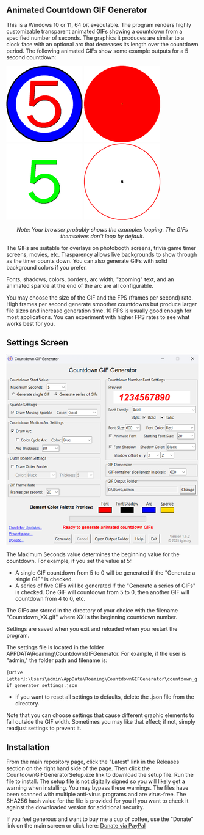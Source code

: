 ## Animated Countdown GIF Generator

This is a Windows 10 or 11, 64 bit executable. The program renders highly customizable transparent animated GIFs showing a countdown from a specified number of seconds. The graphics it produces are similar to a clock face with an optional arc that decreases its length over the countdown period. The following animated GIFs show some example outputs for a 5 second countdown:

<p align="left">
  <img src="images/1.gif?v2" width="200">
  <img src="images/2.gif" width="200">
  <img src="images/3.gif" width="200">
  <img src="images/4.gif" width="200">
</p>

<p align="center"><em>Note: Your browser probably shows the examples looping. The GIFs themselves don't loop by default.</em></p>

The GIFs are suitable for overlays on photobooth screens, trivia game timer screens, movies, etc. Trasparency allows live backgrounds to show through as the timer counts down. You can also generate GIFs with solid background colors if you prefer. 

Fonts, shadows, colors, borders, arc width, "zooming" text, and an animated sparkle at the end of the arc are all configurable.

You may choose the size of the GIF and the FPS (frames per second) rate. High frames per second generate smoother countdowns but produce larger file sizes and increase generation time. 10 FPS is usually good enough for most applications. You can experiment with higher FPS rates to see what works best for you.

## Settings Screen
<img src="images/2.png?v=3" width="600">

The Maximum Seconds value determines the beginning value for the countdown. For example, if you set the value at 5:

- A single GIF countdown from 5 to 0 will be generated if the "Generate a single GIF" is checked. 
- A series of five GIFs will be generated if the "Generate a series of GIFs" is checked. One GIF will countdown from 5 to 0, then another GIF will countdown from 4 to 0, etc.

The GIFs are stored in the directory of your choice with the filename "Countdown_XX.gif" where XX is the beginning countdown number.

Settings are saved when you exit and reloaded when you restart the program.

The settings file is located in the folder APPDATA\Roaming\CountdownGIFGenerator. For example, if the user is "admin," the folder path and filename is:

`[Drive Letter]:\Users\admin\AppData\Roaming\CountdownGIFGenerator\countdown_gif_generator_settings.json`

  - If you want to reset all settings to defaults, delete the .json file from the directory.

Note that you can choose settings that cause different graphic elements to fall outside the GIF width. Sometimes you may like that effect; if not, simply readjust settings to prevent it.

## Installation
From the main repository page, click the "Latest" link in the Releases section on the right hand side of the page. Then click the CountdownGIFGeneratorSetup.exe link to download the setup file. Run the file to install. The setup file is not digitally signed so you will likely get a warning when installing. You may bypass these warnings. The files have been scanned with multiple anti-virus programs and are virus-free. The SHA256 hash value for the file is provided for you if you want to check it against the downloaded version for additional security.

If you feel generous and want to buy me a cup of coffee, use the "Donate" link on the main screen or click here: 
[Donate via PayPal](https://www.paypal.me/tgtechdevshop)
